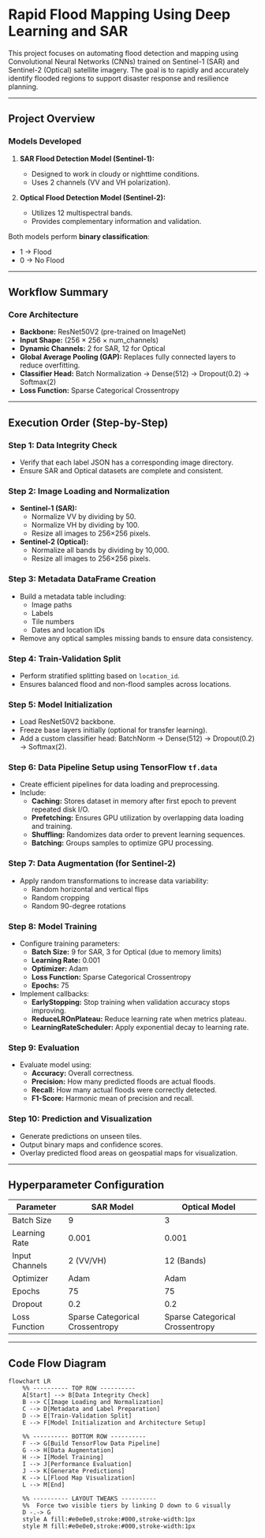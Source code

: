# Rapid Flood Mapping Using Deep Learning and SAR

This project focuses on automating flood detection and mapping using Convolutional Neural Networks (CNNs) trained on Sentinel-1 (SAR) and Sentinel-2 (Optical) satellite imagery. The goal is to rapidly and accurately identify flooded regions to support disaster response and resilience planning.

---

## Project Overview

### Models Developed

1. **SAR Flood Detection Model (Sentinel-1):**
   - Designed to work in cloudy or nighttime conditions.
   - Uses 2 channels (VV and VH polarization).

2. **Optical Flood Detection Model (Sentinel-2):**
   - Utilizes 12 multispectral bands.
   - Provides complementary information and validation.

Both models perform **binary classification**:
- 1 → Flood  
- 0 → No Flood

---

## Workflow Summary

### Core Architecture

- **Backbone:** ResNet50V2 (pre-trained on ImageNet)
- **Input Shape:** (256 × 256 × num_channels)
- **Dynamic Channels:** 2 for SAR, 12 for Optical
- **Global Average Pooling (GAP):** Replaces fully connected layers to reduce overfitting.
- **Classifier Head:** Batch Normalization → Dense(512) → Dropout(0.2) → Softmax(2)
- **Loss Function:** Sparse Categorical Crossentropy

---

## Execution Order (Step-by-Step)

### Step 1: Data Integrity Check
- Verify that each label JSON has a corresponding image directory.
- Ensure SAR and Optical datasets are complete and consistent.

### Step 2: Image Loading and Normalization
- **Sentinel-1 (SAR):**
  - Normalize VV by dividing by 50.
  - Normalize VH by dividing by 100.
  - Resize all images to 256×256 pixels.
- **Sentinel-2 (Optical):**
  - Normalize all bands by dividing by 10,000.
  - Resize all images to 256×256 pixels.

### Step 3: Metadata DataFrame Creation
- Build a metadata table including:
  - Image paths
  - Labels
  - Tile numbers
  - Dates and location IDs
- Remove any optical samples missing bands to ensure data consistency.

### Step 4: Train-Validation Split
- Perform stratified splitting based on `location_id`.
- Ensures balanced flood and non-flood samples across locations.

### Step 5: Model Initialization
- Load ResNet50V2 backbone.
- Freeze base layers initially (optional for transfer learning).
- Add a custom classifier head: BatchNorm → Dense(512) → Dropout(0.2) → Softmax(2).

### Step 6: Data Pipeline Setup using TensorFlow `tf.data`
- Create efficient pipelines for data loading and preprocessing.
- Include:
  - **Caching:** Stores dataset in memory after first epoch to prevent repeated disk I/O.
  - **Prefetching:** Ensures GPU utilization by overlapping data loading and training.
  - **Shuffling:** Randomizes data order to prevent learning sequences.
  - **Batching:** Groups samples to optimize GPU processing.

### Step 7: Data Augmentation (for Sentinel-2)
- Apply random transformations to increase data variability:
  - Random horizontal and vertical flips
  - Random cropping
  - Random 90-degree rotations

### Step 8: Model Training
- Configure training parameters:
  - **Batch Size:** 9 for SAR, 3 for Optical (due to memory limits)
  - **Learning Rate:** 0.001
  - **Optimizer:** Adam
  - **Loss Function:** Sparse Categorical Crossentropy
  - **Epochs:** 75
- Implement callbacks:
  - **EarlyStopping:** Stop training when validation accuracy stops improving.
  - **ReduceLROnPlateau:** Reduce learning rate when metrics plateau.
  - **LearningRateScheduler:** Apply exponential decay to learning rate.

### Step 9: Evaluation
- Evaluate model using:
  - **Accuracy:** Overall correctness.
  - **Precision:** How many predicted floods are actual floods.
  - **Recall:** How many actual floods were correctly detected.
  - **F1-Score:** Harmonic mean of precision and recall.

### Step 10: Prediction and Visualization
- Generate predictions on unseen tiles.
- Output binary maps and confidence scores.
- Overlay predicted flood areas on geospatial maps for visualization.

---

## Hyperparameter Configuration

| Parameter | SAR Model | Optical Model |
|------------|------------|----------------|
| Batch Size | 9 | 3 |
| Learning Rate | 0.001 | 0.001 |
| Input Channels | 2 (VV/VH) | 12 (Bands) |
| Optimizer | Adam | Adam |
| Epochs | 75 | 75 |
| Dropout | 0.2 | 0.2 |
| Loss Function | Sparse Categorical Crossentropy | Sparse Categorical Crossentropy |

---

## Code Flow Diagram

```mermaid
flowchart LR
    %% ---------- TOP ROW ----------
    A[Start] --> B[Data Integrity Check]
    B --> C[Image Loading and Normalization]
    C --> D[Metadata and Label Preparation]
    D --> E[Train-Validation Split]
    E --> F[Model Initialization and Architecture Setup]

    %% ---------- BOTTOM ROW ----------
    F --> G[Build TensorFlow Data Pipeline]
    G --> H[Data Augmentation]
    H --> I[Model Training]
    I --> J[Performance Evaluation]
    J --> K[Generate Predictions]
    K --> L[Flood Map Visualization]
    L --> M[End]

    %% ---------- LAYOUT TWEAKS ----------
    %%  Force two visible tiers by linking D down to G visually
    D -.-> G
    style A fill:#e0e0e0,stroke:#000,stroke-width:1px
    style M fill:#e0e0e0,stroke:#000,stroke-width:1px
